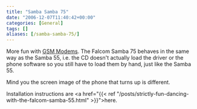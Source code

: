 ```yaml
---
title: "Samba Samba 75"
date: "2006-12-07T11:40:42+00:00"
categories: [General]
tags: []
aliases: [/samba-samba-75/]
---
```


More fun with <a href="https://www.openxtra.co.uk/accessories/sms-modems.html">GSM Modems</a>. The Falcom Samba 75 behaves in the same way as the Samba 55, i.e. the CD doesn't actually load the driver or the phone software so you still have to load them by hand, just like the Samba 55.

Mind you the screen image of the phone that turns up is different.

Installation instructions are <a href="{{< ref "/posts/strictly-fun-dancing-with-the-falcom-samba-55.html" >}}">here</a>.
